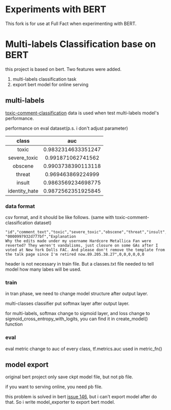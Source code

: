 # Experiments with BERT

This fork is for use at Full Fact when experimenting with BERT.


# Multi-labels Classification base on BERT

this project is based on bert. Two features were added.

1. multi-labels classification task
2. export bert model for online serving


## multi-labels

[toxic-comment-classification](https://www.kaggle.com/c/jigsaw-toxic-comment-classification-challenge) data is used
when test multi-labels model's performance.

performance on eval dataset(p.s. i don't adjust parameter)

|class|auc|
|:---:|:---:|
|toxic|0.9832314633351247|
|severe_toxic|0.991871062741562|
|obscene|0.9903738390113118|
|threat|0.969463869224999|
|insult|0.9863569234698775|
|identity_hate|0.9872562351925845|


### data format

csv format, and it should be like follows. (same with toxic-comment-classification dataset)

```angular2html
"id","comment_text","toxic","severe_toxic","obscene","threat","insult","identity_hate"
"0000997932d777bf","Explanation
Why the edits made under my username Hardcore Metallica Fan were reverted? They weren't vandalisms, just closure on some GAs after I voted at New York Dolls FAC. And please don't remove the template from the talk page since I'm retired now.89.205.38.27",0,0,0,0,0,0
```

header is not necessary in train file. But a classes.txt file needed to tell model how many labes will be used.




### train

in tran phase, we need to change model structure after output layer.

multi-classes classifier put softmax layer after output layer.

for multi-labels, softmax change to sigmoid layer, and loss change to sigmoid_cross_entropy_with_logits,
you can find it in create_model() function

### eval

eval metric change to auc of every class, tf.metrics.auc used in metric_fn()


## model export

original bert project only save ckpt model file, but not pb file.

if you want to serving online, you need pb file.

this problem is solved in bert [issue 146](https://github.com/google-research/bert/issues/146),
but i can't export model after do that. So i write model_exporter to export bert model.
